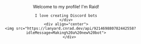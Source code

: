 

<div align="center">
  Welcome to my profile! I'm Raid! 
  
    I love creating Discord bots
    </div>
    <div align="center">
        <img src="https://lanyard.cnrad.dev/api/921469880782442558?idleMessage=Making%20a%20new%20bot">
       </div>
